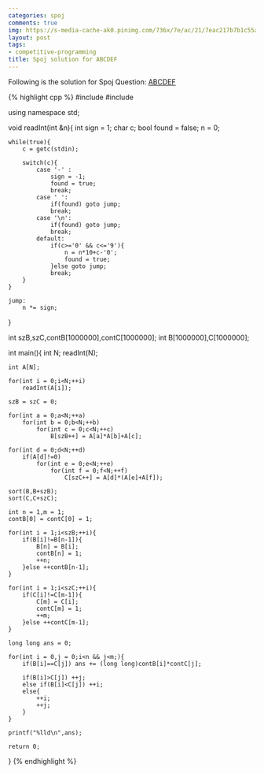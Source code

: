 ```yaml
---
categories: spoj
comments: true
img: https://s-media-cache-ak0.pinimg.com/736x/7e/ac/21/7eac217b7b1c55ab7fd56758e4e181be.jpg
layout: post
tags:
- competitive-programming
title: Spoj solution for ABCDEF
---
```


Following is the solution for Spoj Question: [ABCDEF](http://www.spoj.com/problems/ABCDEF/)

{% highlight cpp %}
#include <cstdio>
#include <algorithm>

using namespace std;

void readInt(int &n){
    int sign = 1;
    char c;
    bool found = false;
    n = 0;
    
    while(true){
    	c = getc(stdin);
    	
        switch(c){
            case '-' :
                sign = -1;
                found = true;
                break;
            case ' ':
                if(found) goto jump;
                break;
            case '\n':
                if(found) goto jump;
                break;
            default:
                if(c>='0' && c<='9'){
                    n = n*10+c-'0';
                    found = true;
                }else goto jump;
                break;
        }
    }
    
    jump:
        n *= sign;
}

int szB,szC,contB[1000000],contC[1000000];
int B[1000000],C[1000000];

int main(){
    int N;
    readInt(N);
    
    int A[N];
    
    for(int i = 0;i<N;++i)
        readInt(A[i]);
    
    szB = szC = 0;
    
    for(int a = 0;a<N;++a)
        for(int b = 0;b<N;++b)
            for(int c = 0;c<N;++c)
                B[szB++] = A[a]*A[b]+A[c];
    
    for(int d = 0;d<N;++d)
        if(A[d]!=0)
            for(int e = 0;e<N;++e)
                for(int f = 0;f<N;++f)
                    C[szC++] = A[d]*(A[e]+A[f]);
    
    sort(B,B+szB);
    sort(C,C+szC);
    
    int n = 1,m = 1;
    contB[0] = contC[0] = 1;
    
    for(int i = 1;i<szB;++i){
        if(B[i]!=B[n-1]){
            B[n] = B[i];
            contB[n] = 1;
            ++n;
        }else ++contB[n-1];
    }
    
    for(int i = 1;i<szC;++i){
        if(C[i]!=C[m-1]){
            C[m] = C[i];
            contC[m] = 1;
            ++m;
        }else ++contC[m-1];
    }
    
    long long ans = 0;
    
    for(int i = 0,j = 0;i<n && j<m;){
        if(B[i]==C[j]) ans += (long long)contB[i]*contC[j];
        
        if(B[i]>C[j]) ++j;
        else if(B[i]<C[j]) ++i;
        else{
            ++i;
            ++j;
        }
    }
    
    printf("%lld\n",ans);
    
    return 0;
}
{% endhighlight %}